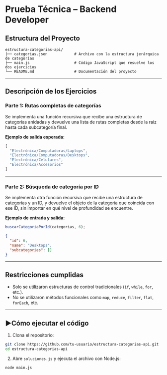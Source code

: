 # Prueba Técnica – Backend Developer

## Estructura del Proyecto

```
estructura-categorias-api/
├── categorias.json            # Archivo con la estructura jerárquica de categorías
├── main.js                    # Código JavaScript que resuelve los dos ejercicios
└── README.md                  # Documentación del proyecto
```

---

## Descripción de los Ejercicios

### Parte 1: Rutas completas de categorías

Se implementa una función recursiva que recibe una estructura de categorías anidadas y devuelve una lista de rutas completas desde la raíz hasta cada subcategoría final.

**Ejemplo de salida esperada:**

```js
[
  "Electrónica/Computadoras/Laptops",
  "Electrónica/Computadoras/Desktops",
  "Electrónica/Celulares",
  "Electrónica/Accesorios"
]
```

---

### Parte 2: Búsqueda de categoría por ID

Se implementa otra función recursiva que recibe una estructura de categorías y un ID, y devuelve el objeto de la categoría que coincida con ese ID, sin importar en qué nivel de profundidad se encuentre.

**Ejemplo de entrada y salida:**

```js
buscarCategoriaPorId(categorias, 6);
```

```json
{
  "id": 6,
  "name": "Desktops",
  "subcategories": []
}
```

---

## Restricciones cumplidas

- Solo se utilizaron estructuras de control tradicionales (`if`, `while`, `for`, etc.).
- No se utilizaron métodos funcionales como `map`, `reduce`, `filter`, `flat`, `forEach`, etc.

---

## ▶Cómo ejecutar el código

1. Clona el repositorio:

```bash
git clone https://github.com/tu-usuario/estructura-categorias-api.git
cd estructura-categorias-api
```

2. Abre `soluciones.js` y ejecuta el archivo con Node.js:

```bash
node main.js
```
